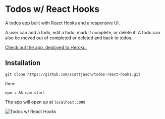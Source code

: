 # Todos w/ React Hooks

A todos app built with React Hooks and a responsive UI.

A user can add a todo, edit a todo, mark it complete, or delete it. A todo can also be moved out of completed or deleted and back to todos.

[Check out the app, deployed to Heroku.](https://todos-hooks.herokuapp.com)

## Installation

`git clone https://github.com/scottjason/todos-react-hooks.git`

then:

`npm i && npm start`

The app will open up at `localhost:3000`

![Todos w/ React Hooks](https://sj-portfolio.s3-us-west-1.amazonaws.com/todos-hooks.png)
